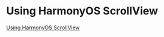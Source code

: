 # Using HarmonyOS ScrollView
[Using HarmonyOS ScrollView](https://aiwithcloud.com/2022/09/15/using_harmonyos_scrollview/)